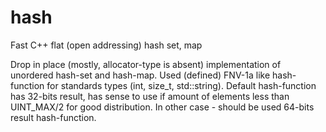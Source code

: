 # hash
Fast C++ flat (open addressing) hash set, map

Drop in place (mostly, allocator-type is absent) implementation of unordered hash-set and hash-map.
Used (defined) FNV-1a like hash-function for standards types (int, size_t, std::string). Default hash-function has 32-bits result, has sense to use if amount of elements less than UINT_MAX/2 for good distribution. In other case - should be used 64-bits result hash-function.
